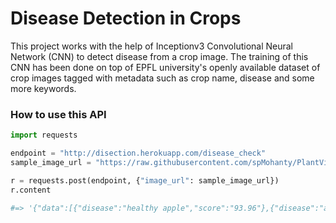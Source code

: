 # Disease Detection in Crops

This project works with the help of Inceptionv3 Convolutional Neural Network (CNN) to detect disease from a crop image. The training of this CNN has been done on top of EPFL university's openly available dataset of crop images tagged with metadata such as crop name, disease and some more keywords.

### How to use this API

```python
import requests

endpoint = "http://disection.herokuapp.com/disease_check"
sample_image_url = "https://raw.githubusercontent.com/spMohanty/PlantVillage-Dataset/master/raw/color/Apple___healthy/011d02f3-5c3c-4484-a384-b1a0a0dbdec1___RS_HL%207544.JPG"

r = requests.post(endpoint, {"image_url": sample_image_url})
r.content

#=> '{"data":[{"disease":"healthy apple","score":"93.96"},{"disease":"apple scab","score":"5.98"},{"disease":"apple black rot","score":"0.06"},{"disease":"cedar apple rust","score":"0.0"}],"status":1}\n'
```
